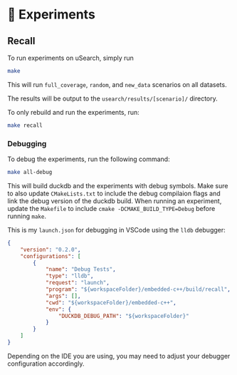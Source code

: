 # 🧪 Experiments

## Recall
To run experiments on uSearch, simply run
```bash
make 
```
This will run `full_coverage`, `random`, and `new_data` scenarios on all 
datasets.

The results will be output to the `usearch/results/[scenario]/` directory.

To only rebuild and run the experiments, run:
```bash
make recall
```

### Debugging
To debug the experiments, run the following command:
```bash
make all-debug
```
This will build duckdb and the experiments with debug symbols. Make sure to also
update `CMakeLists.txt` to include the debug compilaion flags and link the 
debug version of the duckdb build. When running an experiment, update the 
`Makefile` to include `cmake -DCMAKE_BUILD_TYPE=Debug` before running `make`.

This is my `launch.json` for debugging in VSCode using the `lldb` debugger:
```json
{
    "version": "0.2.0",
    "configurations": [
        {
            "name": "Debug Tests",
            "type": "lldb",
            "request": "launch",
            "program": "${workspaceFolder}/embedded-c++/build/recall",
            "args": [],
            "cwd": "${workspaceFolder}/embedded-c++",
            "env": {
                "DUCKDB_DEBUG_PATH": "${workspaceFolder}"
            }
        }
    ]
}
```
Depending on the IDE you are using, you may need to adjust your debugger 
configuration accordingly.
